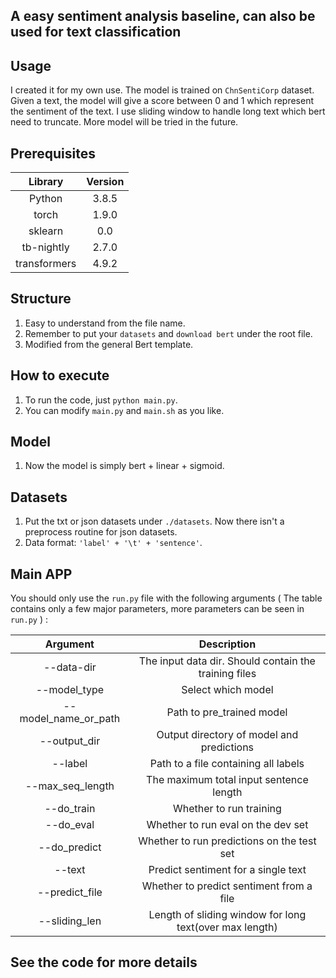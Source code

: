 ## A easy sentiment analysis baseline, can also be used for text classification

## Usage

I created it for my own use. The model is trained on `ChnSentiCorp` dataset. Given a text, the model will give a score between 0 and 1 which represent the sentiment of the text. I use sliding window to handle long text which bert need to truncate.  More model will be tried in the future.

## Prerequisites

|   Library    | Version |
| :----------: | :-----: |
|    Python    |  3.8.5  |
|    torch     |  1.9.0  |
|   sklearn    |   0.0   |
|  tb-nightly  |  2.7.0  |
| transformers |  4.9.2  |

## Structure

1. Easy to understand from the file name.
2. Remember to put your `datasets` and `download bert` under the root file.
3. Modified from the general Bert template.

## How to execute

1. To run the code, just `python main.py`.
2. You can modify `main.py` and `main.sh` as you like. 

## Model
1. Now the model is simply bert + linear + sigmoid.

## Datasets
1. Put the txt or json datasets under `./datasets`. Now there isn't a preprocess routine for json datasets.
2. Data format: `'label' + '\t' + 'sentence'`.

## Main APP

You should only use the `run.py` file with the following arguments ( The table contains only a few major parameters, more parameters can be seen in `run.py` ) :

|       Argument       |                       Description                       |
| :------------------: | :-----------------------------------------------------: |
|      --data-dir      |  The input data dir. Should contain the training files  |
|     --model_type     |                   Select which model                    |
| --model_name_or_path |                Path to pre_trained model                |
|     --output_dir     |        Output directory of model and predictions        |
|       --label        |          Path to a file containing all labels           |
|   --max_seq_length   |         The maximum total input sentence length         |
|      --do_train      |                 Whether to run training                 |
|      --do_eval       |           Whether to run eval on the dev set            |
|     --do_predict     |       Whether to run predictions on the test set        |
|        --text        |           Predict sentiment for a single text           |
|    --predict_file    |        Whether to predict sentiment from a file         |
|    --sliding_len     | Length of sliding window for long text(over max length) |

## See the code for more details